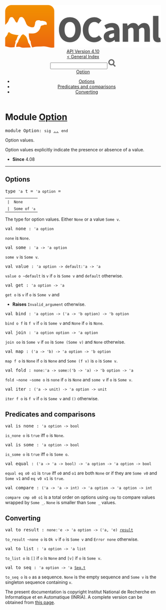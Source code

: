 <!-- ((! set title API !)) ((! set documentation !)) ((! set api !)) ((! set nobreadcrumb !)) -->
<div class="api"><header><nav class="toc brand"><a class="brand" href="https://ocaml.org/"><img src="colour-logo-gray.svg" class="svg" alt="OCaml"></a></nav><nav class="toc"><div class="toc_version"><a href="/docs" id="version-select">API Version 4.10</a></div><a href="index.html">&lt; General Index</a><div class="api_search"><input type="text" name="apisearch" id="api_search" oninput="mySearch(false);" onkeypress="this.oninput();" onclick="this.oninput();" onpaste="this.oninput();">
<img src="search_icon.svg" alt="Search" class="svg" onclick="mySearch(false)"></div>
<div id="search_results"></div><div class="toc_title"><a href="#top">Option</a></div><ul><li><a href="#options">Options</a></li><li><a href="#preds">Predicates and comparisons</a></li><li><a href="#convert">Converting</a></li></ul></nav></header>

<h1>Module <a href="type_Option.html">Option</a></h1>

<pre><span id="MODULEOption"><span class="keyword">module</span> Option</span>: <code class="code"><span class="keyword">sig</span></code> <a href="Option.html">..</a> <code class="code"><span class="keyword">end</span></code></pre><div class="info module top">
<div class="info-desc">
<p>Option values.</p>

<p>Option values explicitly indicate the presence or absence of a value.</p>
</div>
<ul class="info-attributes">
<li><b>Since</b> 4.08</li>
</ul>
</div>
<hr width="100%">
<h2 id="options">Options</h2>
<pre><span id="TYPEt"><span class="keyword">type</span> <code class="type">'a</code> t</span> = <code class="type">'a option</code> = </pre><table class="typetable">
<tbody><tr>
<td align="left" valign="top">
<code><span class="keyword">|</span></code></td>
<td align="left" valign="top">
<code><span id="TYPEELTt.None"><span class="constructor">None</span></span></code></td>

</tr>
<tr>
<td align="left" valign="top">
<code><span class="keyword">|</span></code></td>
<td align="left" valign="top">
<code><span id="TYPEELTt.Some"><span class="constructor">Some</span></span> <span class="keyword">of</span> <code class="type">'a</code></code></td>

</tr></tbody></table>

<div class="info ">
<div class="info-desc">
<p>The type for option values. Either <code class="code"><span class="constructor">None</span></code> or a value <code class="code"><span class="constructor">Some</span>&nbsp;v</code>.</p>
</div>
</div>


<pre><span id="VALnone"><span class="keyword">val</span> none</span> : <code class="type">'a option</code></pre><div class="info ">
<div class="info-desc">
<p><code class="code">none</code> is <code class="code"><span class="constructor">None</span></code>.</p>
</div>
</div>

<pre><span id="VALsome"><span class="keyword">val</span> some</span> : <code class="type">'a -&gt; 'a option</code></pre><div class="info ">
<div class="info-desc">
<p><code class="code">some&nbsp;v</code> is <code class="code"><span class="constructor">Some</span>&nbsp;v</code>.</p>
</div>
</div>

<pre><span id="VALvalue"><span class="keyword">val</span> value</span> : <code class="type">'a option -&gt; default:'a -&gt; 'a</code></pre><div class="info ">
<div class="info-desc">
<p><code class="code">value&nbsp;o&nbsp;~default</code> is <code class="code">v</code> if <code class="code">o</code> is <code class="code"><span class="constructor">Some</span>&nbsp;v</code> and <code class="code">default</code> otherwise.</p>
</div>
</div>

<pre><span id="VALget"><span class="keyword">val</span> get</span> : <code class="type">'a option -&gt; 'a</code></pre><div class="info ">
<div class="info-desc">
<p><code class="code">get&nbsp;o</code> is <code class="code">v</code> if <code class="code">o</code> is <code class="code"><span class="constructor">Some</span>&nbsp;v</code> and</p>
</div>
<ul class="info-attributes">
<li><b>Raises</b> <code>Invalid_argument</code> otherwise.</li>
</ul>
</div>

<pre><span id="VALbind"><span class="keyword">val</span> bind</span> : <code class="type">'a option -&gt; ('a -&gt; 'b option) -&gt; 'b option</code></pre><div class="info ">
<div class="info-desc">
<p><code class="code">bind&nbsp;o&nbsp;f</code> is <code class="code">f&nbsp;v</code> if <code class="code">o</code> is <code class="code"><span class="constructor">Some</span>&nbsp;v</code> and <code class="code"><span class="constructor">None</span></code> if <code class="code">o</code> is <code class="code"><span class="constructor">None</span></code>.</p>
</div>
</div>

<pre><span id="VALjoin"><span class="keyword">val</span> join</span> : <code class="type">'a option option -&gt; 'a option</code></pre><div class="info ">
<div class="info-desc">
<p><code class="code">join&nbsp;oo</code> is <code class="code"><span class="constructor">Some</span>&nbsp;v</code> if <code class="code">oo</code> is <code class="code"><span class="constructor">Some</span>&nbsp;(<span class="constructor">Some</span>&nbsp;v)</code> and <code class="code"><span class="constructor">None</span></code> otherwise.</p>
</div>
</div>

<pre><span id="VALmap"><span class="keyword">val</span> map</span> : <code class="type">('a -&gt; 'b) -&gt; 'a option -&gt; 'b option</code></pre><div class="info ">
<div class="info-desc">
<p><code class="code">map&nbsp;f&nbsp;o</code> is <code class="code"><span class="constructor">None</span></code> if <code class="code">o</code> is <code class="code"><span class="constructor">None</span></code> and <code class="code"><span class="constructor">Some</span>&nbsp;(f&nbsp;v)</code> is <code class="code">o</code> is <code class="code"><span class="constructor">Some</span>&nbsp;v</code>.</p>
</div>
</div>

<pre><span id="VALfold"><span class="keyword">val</span> fold</span> : <code class="type">none:'a -&gt; some:('b -&gt; 'a) -&gt; 'b option -&gt; 'a</code></pre><div class="info ">
<div class="info-desc">
<p><code class="code">fold&nbsp;~none&nbsp;~some&nbsp;o</code> is <code class="code">none</code> if <code class="code">o</code> is <code class="code"><span class="constructor">None</span></code> and <code class="code">some&nbsp;v</code> if <code class="code">o</code> is
    <code class="code"><span class="constructor">Some</span>&nbsp;v</code>.</p>
</div>
</div>

<pre><span id="VALiter"><span class="keyword">val</span> iter</span> : <code class="type">('a -&gt; unit) -&gt; 'a option -&gt; unit</code></pre><div class="info ">
<div class="info-desc">
<p><code class="code">iter&nbsp;f&nbsp;o</code> is <code class="code">f&nbsp;v</code> if <code class="code">o</code> is <code class="code"><span class="constructor">Some</span>&nbsp;v</code> and <code class="code">()</code> otherwise.</p>
</div>
</div>
<h2 id="preds">Predicates and comparisons</h2>
<pre><span id="VALis_none"><span class="keyword">val</span> is_none</span> : <code class="type">'a option -&gt; bool</code></pre><div class="info ">
<div class="info-desc">
<p><code class="code">is_none&nbsp;o</code> is <code class="code"><span class="keyword">true</span></code> iff <code class="code">o</code> is <code class="code"><span class="constructor">None</span></code>.</p>
</div>
</div>

<pre><span id="VALis_some"><span class="keyword">val</span> is_some</span> : <code class="type">'a option -&gt; bool</code></pre><div class="info ">
<div class="info-desc">
<p><code class="code">is_some&nbsp;o</code> is <code class="code"><span class="keyword">true</span></code> iff <code class="code">o</code> is <code class="code"><span class="constructor">Some</span>&nbsp;o</code>.</p>
</div>
</div>

<pre><span id="VALequal"><span class="keyword">val</span> equal</span> : <code class="type">('a -&gt; 'a -&gt; bool) -&gt; 'a option -&gt; 'a option -&gt; bool</code></pre><div class="info ">
<div class="info-desc">
<p><code class="code">equal&nbsp;eq&nbsp;o0&nbsp;o1</code> is <code class="code"><span class="keyword">true</span></code> iff <code class="code">o0</code> and <code class="code">o1</code> are both <code class="code"><span class="constructor">None</span></code> or if
    they are <code class="code"><span class="constructor">Some</span>&nbsp;v0</code> and <code class="code"><span class="constructor">Some</span>&nbsp;v1</code> and <code class="code">eq&nbsp;v0&nbsp;v1</code> is <code class="code"><span class="keyword">true</span></code>.</p>
</div>
</div>

<pre><span id="VALcompare"><span class="keyword">val</span> compare</span> : <code class="type">('a -&gt; 'a -&gt; int) -&gt; 'a option -&gt; 'a option -&gt; int</code></pre><div class="info ">
<div class="info-desc">
<p><code class="code">compare&nbsp;cmp&nbsp;o0&nbsp;o1</code> is a total order on options using <code class="code">cmp</code> to compare
    values wrapped by <code class="code"><span class="constructor">Some</span>&nbsp;_</code>. <code class="code"><span class="constructor">None</span></code> is smaller than <code class="code"><span class="constructor">Some</span>&nbsp;_</code> values.</p>
</div>
</div>
<h2 id="convert">Converting</h2>
<pre><span id="VALto_result"><span class="keyword">val</span> to_result</span> : <code class="type">none:'e -&gt; 'a option -&gt; ('a, 'e) <a href="Stdlib.html#TYPEresult">result</a></code></pre><div class="info ">
<div class="info-desc">
<p><code class="code">to_result&nbsp;~none&nbsp;o</code> is <code class="code"><span class="constructor">Ok</span>&nbsp;v</code> if <code class="code">o</code> is <code class="code"><span class="constructor">Some</span>&nbsp;v</code> and <code class="code"><span class="constructor">Error</span>&nbsp;none</code>
    otherwise.</p>
</div>
</div>

<pre><span id="VALto_list"><span class="keyword">val</span> to_list</span> : <code class="type">'a option -&gt; 'a list</code></pre><div class="info ">
<div class="info-desc">
<p><code class="code">to_list&nbsp;o</code> is <code class="code">[]</code> if <code class="code">o</code> is <code class="code"><span class="constructor">None</span></code> and <code class="code">[v]</code> if <code class="code">o</code> is <code class="code"><span class="constructor">Some</span>&nbsp;v</code>.</p>
</div>
</div>

<pre><span id="VALto_seq"><span class="keyword">val</span> to_seq</span> : <code class="type">'a option -&gt; 'a <a href="Seq.html#TYPEt">Seq.t</a></code></pre><div class="info ">
<div class="info-desc">
<p><code class="code">to_seq&nbsp;o</code> is <code class="code">o</code> as a sequence. <code class="code"><span class="constructor">None</span></code> is the empty sequence and
    <code class="code"><span class="constructor">Some</span>&nbsp;v</code> is the singleton sequence containing <code class="code">v</code>.</p>
</div>
</div>

<div class="copyright">The present documentation is copyright Institut National de Recherche en Informatique et en Automatique (INRIA). A complete version can be obtained from <a href="http://caml.inria.fr/pub/docs/manual-ocaml/">this page</a>.</div></div>